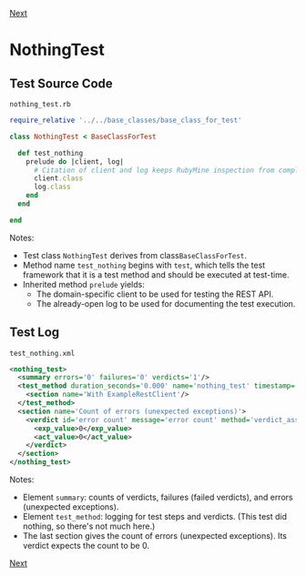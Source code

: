  [Next](./VerdictsTest.md)

# NothingTest

## Test Source Code

<code>nothing_test.rb</code>
```ruby
require_relative '../../base_classes/base_class_for_test'

class NothingTest < BaseClassForTest

  def test_nothing
    prelude do |client, log|
      # Citation of client and log keeps RubyMine inspection from complaining.
      client.class
      log.class
    end
  end

end
```

Notes:

- Test class <code>NothingTest</code> derives from class<code>BaseClassForTest</code>.
- Method name <code>test_nothing</code> begins with <code>test</code>, which tells the test framework that it is a test method and should be executed at test-time.
- Inherited method <code>prelude</code> yields:
  - The domain-specific client to be used for testing the REST API.
  - The already-open log to be used for documenting the test execution.

##  Test Log

<code>test_nothing.xml</code>
```xml
<nothing_test>
  <summary errors='0' failures='0' verdicts='1'/>
  <test_method duration_seconds='0.000' name='nothing_test' timestamp='2017-09-23-Sat-12.18.14.999'>
    <section name='With ExampleRestClient'/>
  </test_method>
  <section name='Count of errors (unexpected exceptions)'>
    <verdict id='error count' message='error count' method='verdict_assert_equal?' outcome='passed' volatile='true'>
      <exp_value>0</exp_value>
      <act_value>0</act_value>
    </verdict>
  </section>
</nothing_test>
```

Notes:

- Element <code>summary</code>:  counts of verdicts, failures (failed verdicts), and errors (unexpected exceptions).
- Element <code>test_method</code>:  logging for test steps and verdicts.  (This test did nothing, so there's not much here.)
- The last section gives the count of errors (unexpected exceptions).  Its verdict expects the count to be 0.

 [Next](./VerdictsTest.md)

